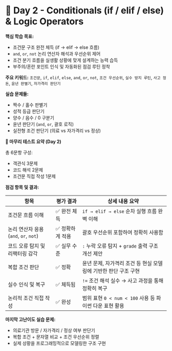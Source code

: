 # 📘 Day 2 - Conditionals (if / elif / else) & Logic Operators

**핵심 학습 목표:**

-   조건문 구조 완전 체득 (if → elif → else 흐름)
-   `and`, `or`, `not` 논리 연산자 해석과 우선순위 제어
-   조건 분기 흐름을 실생활 상황에 맞게 설계하는 능력 습득
-   부주의/혼란 포인트 인식 및 자동화된 점검 루틴 정착

**주요 키워드:**
`조건문`, `if`, `elif`, `else`, `and`, `or`, `not`, `조건 우선순위`, `실수 방지 루틴`, `사고 정돈`, `윤년 판별기`, `자가격리 판단기`

**실습 문제들:**

-   짝수 / 홀수 판별기
-   성적 등급 판단기
-   양수 / 음수 / 0 구분기
-   윤년 판단기 (`and`, `or`, 괄호 로직)
-   실전형 조건 판단기 (의료 vs 자가격리 vs 정상)

**📌 마무리 테스트 요약 (Day 2)**

총 6문항 구성:

-   객관식 3문제
-   코드 해석 2문제
-   조건문 직접 작성 1문제

**점검 항목 및 결과:**

| 항목                                  | 평가 결과        | 상세 내용 요약                                                  |
| ------------------------------------- | ---------------- | --------------------------------------------------------------- |
| 조건문 흐름 이해                      | ✅ 완전 체득     | `if → elif → else` 순차 실행 흐름 완벽 이해                     |
| 논리 연산자 응용 (`and`, `or`, `not`) | ✅ 정확하게 적용 | 괄호 우선순위 포함하여 정확히 사용함                            |
| 코드 오류 탐지 및 리팩터링 감각       | ✅ 실무 수준     | `:` 누락 오류 탐지 + `grade` 출력 구조 개선 제안                |
| 복합 조건 판단                        | ✅ 정확          | 윤년 문제, 자가격리 조건 등 현실 모델링에 기반한 판단 구조 구현 |
| 실수 인식 및 복구                     | ✅ 체득됨        | `!=` 조건 해석 실수 → 사고 과정을 통해 정확히 복구              |
| 논리적 조건 직접 작성                 | ✅ 완성          | 범위 표현 `0 < num < 100` 사용 등 파이썬 다운 표현 활용         |

**마지막 고난이도 실습 문제:**

-   의료기관 방문 / 자가격리 / 정상 여부 판단기
-   복합 조건 + 문자열 비교 + 조건 우선순위 정렬
-   실제 상황을 프로그래밍적으로 모델링한 구조 구현

